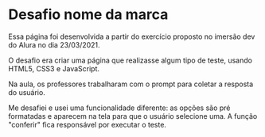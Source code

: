 # Desafio nome da marca

Essa página foi desenvolvida a partir do exercício proposto no imersão dev do Alura no dia 23/03/2021.

O desafio era criar uma página que realizasse algum tipo de teste, usando HTML5, CSS3 e JavaScript.

Na aula, os professores trabalharam com o prompt para coletar a resposta do usuário. 

Me desafiei e usei uma funcionalidade diferente: as opções são pré formatadas e aparecem na tela para que o usuário selecione uma. A função "conferir" fica responsável por executar o teste.

 

